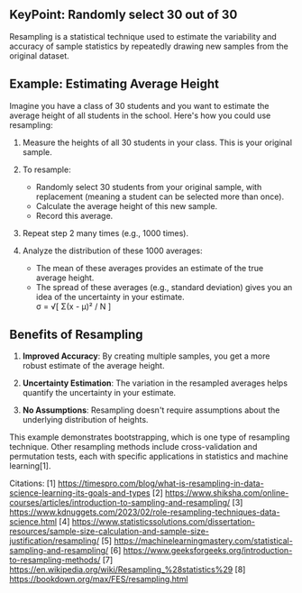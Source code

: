 ## KeyPoint: Randomly select 30 out of 30

Resampling is a statistical technique used to estimate the variability and accuracy of sample statistics by repeatedly drawing new samples from the original dataset. 

## Example: Estimating Average Height

Imagine you have a class of 30 students and you want to estimate the average height of all students in the school. Here's how you could use resampling:

1. Measure the heights of all 30 students in your class. This is your original sample.

2. To resample:
   - Randomly select 30 students from your original sample, with replacement (meaning a student can be selected more than once).
   - Calculate the average height of this new sample.
   - Record this average.

3. Repeat step 2 many times (e.g., 1000 times).

4. Analyze the distribution of these 1000 averages:
   - The mean of these averages provides an estimate of the true average height.
   - The spread of these averages (e.g., standard deviation) gives you an idea of the uncertainty in your estimate.  
   σ = √[ Σ(x - μ)² / N ]

## Benefits of Resampling

1. **Improved Accuracy**: By creating multiple samples, you get a more robust estimate of the average height.

2. **Uncertainty Estimation**: The variation in the resampled averages helps quantify the uncertainty in your estimate.

3. **No Assumptions**: Resampling doesn't require assumptions about the underlying distribution of heights.

This example demonstrates bootstrapping, which is one type of resampling technique. Other resampling methods include cross-validation and permutation tests, each with specific applications in statistics and machine learning[1].

Citations:
[1] https://timespro.com/blog/what-is-resampling-in-data-science-learning-its-goals-and-types
[2] https://www.shiksha.com/online-courses/articles/introduction-to-sampling-and-resampling/
[3] https://www.kdnuggets.com/2023/02/role-resampling-techniques-data-science.html
[4] https://www.statisticssolutions.com/dissertation-resources/sample-size-calculation-and-sample-size-justification/resampling/
[5] https://machinelearningmastery.com/statistical-sampling-and-resampling/
[6] https://www.geeksforgeeks.org/introduction-to-resampling-methods/
[7] https://en.wikipedia.org/wiki/Resampling_%28statistics%29
[8] https://bookdown.org/max/FES/resampling.html